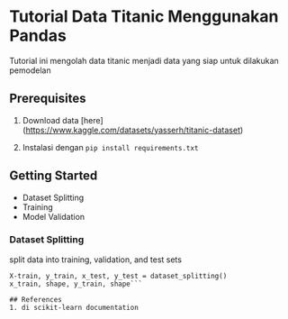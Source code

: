 # Tutorial Data Titanic Menggunakan Pandas

Tutorial ini mengolah data titanic menjadi data yang siap untuk dilakukan pemodelan

## Prerequisites 

1. Download data [here]  (https://www.kaggle.com/datasets/yasserh/titanic-dataset)

2. Instalasi dengan `pip install requirements.txt`

## Getting Started 

- Dataset Splitting
- Training
- Model Validation

### Dataset Splitting

split data into training, validation, and test sets

```code
X-train, y_train, x_test, y_test = dataset_splitting()
x_train, shape, y_train, shape```

## References 
1. di scikit-learn documentation